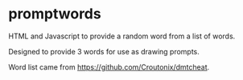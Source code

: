 # promptwords
HTML and Javascript to provide a random word from a list of words.

Designed to provide 3 words for use as drawing prompts.

Word list came from https://github.com/Croutonix/dmtcheat.
